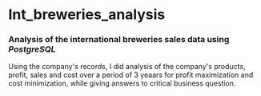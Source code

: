 # Int_breweries_analysis
### Analysis of the international breweries sales data using ***PostgreSQL***

Using the company's records, I did analysis of the company's products, profit, sales and cost over a period of 3 yeaars for profit maximization and cost minimization, while giving answers to critical business question.
